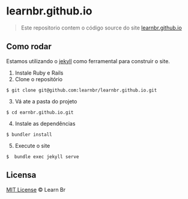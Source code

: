 # learnbr.github.io
> Este repositorio contem o código source do site [learnbr.github.io](https://learnbr.github.io)

## Como rodar

Estamos utilizando o [jekyll](https://jekyllrb.com/) como ferramental para construir o site.

1. Instale Ruby e Rails
2. Clone o repositório
```shell
$ git clone git@github.com:learnbr/learnbr.github.io.git
```
3. Vá ate a pasta do projeto
```shell
$ cd earnbr.github.io.git
```
4. Instale as dependências
```shell
$ bundler install
```

5. Execute o site
```shell
$  bundle exec jekyll serve
```

## Licensa

[MIT License](./LICENSE) © Learn Br
